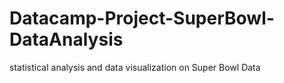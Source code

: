 # Datacamp-Project-SuperBowl-DataAnalysis
statistical analysis and data visualization on Super Bowl Data

